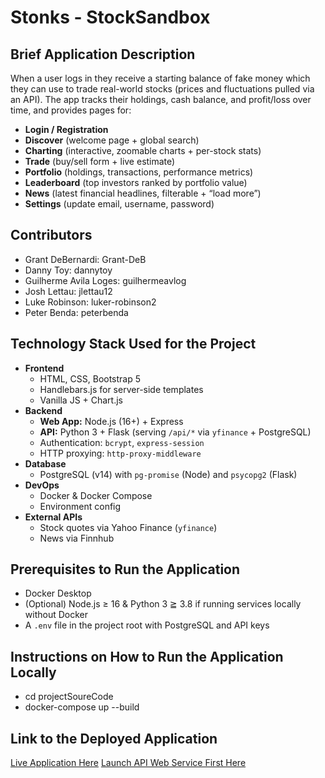 # Stonks - StockSandbox

## Brief Application Description
When a user logs in they receive a starting balance of fake money which they can use to trade real-world stocks (prices and fluctuations pulled via an API). The app tracks their holdings, cash balance, and profit/loss over time, and provides pages for:

- **Login / Registration**  
- **Discover** (welcome page + global search)  
- **Charting** (interactive, zoomable charts + per-stock stats)  
- **Trade** (buy/sell form + live estimate)  
- **Portfolio** (holdings, transactions, performance metrics)  
- **Leaderboard** (top investors ranked by portfolio value)  
- **News** (latest financial headlines, filterable + “load more”)  
- **Settings** (update email, username, password)  

## Contributors
- Grant DeBernardi: Grant-DeB
- Danny Toy: dannytoy
- Guilherme Avila Loges: guilhermeavlog
- Josh Lettau: jlettau12
- Luke Robinson: luker-robinson2
- Peter Benda: peterbenda

## Technology Stack Used for the Project
- **Frontend**  
  - HTML, CSS, Bootstrap 5
  - Handlebars.js for server-side templates  
  - Vanilla JS + Chart.js
- **Backend**  
  - **Web App:** Node.js (16+) + Express  
  - **API:** Python 3 + Flask (serving `/api/*` via `yfinance` + PostgreSQL)  
  - Authentication: `bcrypt`, `express-session`  
  - HTTP proxying: `http-proxy-middleware`  
- **Database**  
  - PostgreSQL (v14) with `pg-promise` (Node) and `psycopg2` (Flask)  
- **DevOps**  
  - Docker & Docker Compose  
  - Environment config
- **External APIs**  
  - Stock quotes via Yahoo Finance (`yfinance`)  
  - News via Finnhub

## Prerequisites to Run the Application
- Docker Desktop
- (Optional) Node.js ≥ 16 & Python 3 ≧ 3.8 if running services locally without Docker  
- A `.env` file in the project root with PostgreSQL and API keys

## Instructions on How to Run the Application Locally
- cd projectSoureCode
- docker-compose up --build

## Link to the Deployed Application
[Live Application Here](https://stocksandbox.onrender.com/)
[Launch API Web Service First Here](https://flask-api-nhm2.onrender.com)
